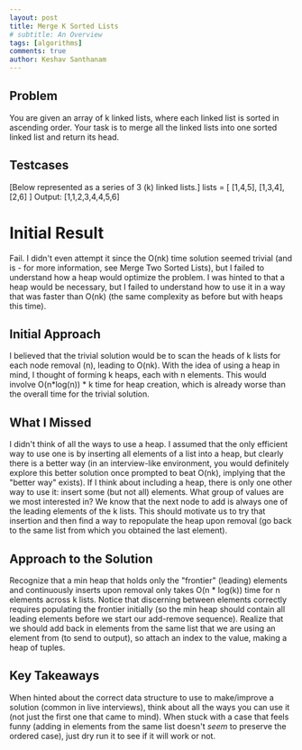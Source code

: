 ```yaml
---
layout: post
title: Merge K Sorted Lists
# subtitle: An Overview
tags: [algorithms]
comments: true
author: Keshav Santhanam
---
```


## Problem
You are given an array of k linked lists, where each linked list is sorted in ascending order. Your task is to merge all the linked lists into one sorted linked list and return its head.

## Testcases
[Below represented as a series of 3 (k) linked lists.]
lists = [
    [1,4,5],
    [1,3,4],
    [2,6]
]
Output: [1,1,2,3,4,4,5,6]

# Initial Result
Fail. I didn't even attempt it since the O(nk) time solution seemed trivial (and is - for more information, see Merge Two Sorted Lists), but I failed to understand how a heap would optimize the problem. I was hinted to that a heap would be necessary, but I failed to understand how to use it in a way that was faster than O(nk) (the same complexity as before but with heaps this time).

## Initial Approach
I believed that the trivial solution would be to scan the heads of k lists for each node removal (n), leading to O(nk). With the idea of using a heap in mind, I thought of forming k heaps, each with n elements. This would involve O(n*log(n)) * k time for heap creation, which is already worse than the overall time for the trivial solution. 

## What I Missed
I didn't think of all the ways to use a heap. I assumed that the only efficient way to use one is by inserting all elements of a list into a heap, but clearly there is a better way (in an interview-like environment, you would definitely explore this better solution once prompted to beat O(nk), implying that the "better way" exists). If I think about including a heap, there is only one other way to use it: insert some (but not all) elements. What group of values are we most interested in? We know that the next node to add is always one of the leading elements of the k lists. This should motivate us to try that insertion and then find a way to repopulate the heap upon removal (go back to the same list from which you obtained the last element). 

## Approach to the Solution
Recognize that a min heap that holds only the "frontier" (leading) elements and continuously inserts upon removal only takes O(n * log(k)) time for n elements across k lists. Notice that discerning between elements correctly requires populating the frontier initially (so the min heap should contain all leading elements before we start our add-remove sequence). Realize that we should add back in elements from the same list that we are using an element from (to send to output), so attach an index to the value, making a heap of tuples. 

## Key Takeaways
When hinted about the correct data structure to use to make/improve a solution (common in live interviews), think about all the ways you can use it (not just the first one that came to mind). When stuck with a case that feels funny (adding in elements from the same list doesn't *seem* to preserve the ordered case), just dry run it to see if it will work or not. 